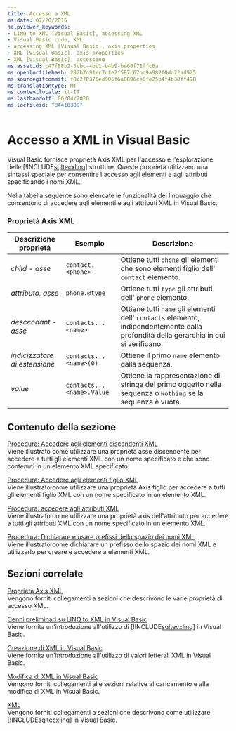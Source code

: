 ```yaml
---
title: Accesso a XML
ms.date: 07/20/2015
helpviewer_keywords:
- LINQ to XML [Visual Basic], accessing XML
- Visual Basic code, XML
- accessing XML [Visual Basic], axis properties
- XML [Visual Basic], axis properties
- XML [Visual Basic], accessing
ms.assetid: c47f88b2-3cbc-4bb1-b4b9-be60f71ffc6a
ms.openlocfilehash: 282b7d91ec7cfe2f587c67bc9a982f0da22ad925
ms.sourcegitcommit: f8c270376ed905f6a8896ce0fe25b4f4b38ff498
ms.translationtype: MT
ms.contentlocale: it-IT
ms.lasthandoff: 06/04/2020
ms.locfileid: "84410309"
---
```

# <a name="accessing-xml-in-visual-basic"></a>Accesso a XML in Visual Basic
Visual Basic fornisce proprietà Axis XML per l'accesso e l'esplorazione delle [!INCLUDE[sqltecxlinq](~/includes/sqltecxlinq-md.md)] strutture. Queste proprietà utilizzano una sintassi speciale per consentire l'accesso agli elementi e agli attributi specificando i nomi XML.  
  
 Nella tabella seguente sono elencate le funzionalità del linguaggio che consentono di accedere agli elementi e agli attributi XML in Visual Basic.  
  
### <a name="xml-axis-properties"></a>Proprietà Axis XML  
  
|Descrizione proprietà|Esempio|Descrizione|  
|--------------------------|-------------|-----------------|  
|*child - asse*|`contact.<phone>`|Ottiene tutti `phone` gli elementi che sono elementi figlio dell' `contact` elemento.|  
|*attributo, asse*|`phone.@type`|Ottiene tutti `type` gli attributi dell' `phone` elemento.|  
|*descendant - asse*|`contacts...<name>`|Ottiene tutti `name` gli elementi dell' `contacts` elemento, indipendentemente dalla profondità della gerarchia in cui si verificano.|  
|*indicizzatore di estensione*|`contacts...<name>(0)`|Ottiene il primo `name` elemento dalla sequenza.|  
|*value*|`contacts...<name>.Value`|Ottiene la rappresentazione di stringa del primo oggetto nella sequenza o `Nothing` se la sequenza è vuota.|  
  
## <a name="in-this-section"></a>Contenuto della sezione  
 [Procedura: Accedere agli elementi discendenti XML](how-to-access-xml-descendant-elements.md)  
 Viene illustrato come utilizzare una proprietà asse discendente per accedere a tutti gli elementi XML con un nome specificato e che sono contenuti in un elemento XML specificato.  
  
 [Procedura: Accedere agli elementi figlio XML](how-to-access-xml-child-elements.md)  
 Viene illustrato come utilizzare una proprietà Axis figlio per accedere a tutti gli elementi figlio XML con un nome specificato in un elemento XML.  
  
 [Procedura: accedere agli attributi XML](how-to-access-xml-attributes.md)  
 Viene illustrato come utilizzare una proprietà axis dell'attributo per accedere a tutti gli attributi XML con un nome specificato in un elemento XML.  
  
 [Procedura: Dichiarare e usare prefissi dello spazio dei nomi XML](how-to-declare-and-use-xml-namespace-prefixes.md)  
 Viene illustrato come dichiarare un prefisso dello spazio dei nomi XML e utilizzarlo per creare e accedere a elementi XML.  
  
## <a name="related-sections"></a>Sezioni correlate  
 [Proprietà Axis XML](../../../language-reference/xml-axis/index.md)  
 Vengono forniti collegamenti a sezioni che descrivono le varie proprietà di accesso XML.  
  
 [Cenni preliminari su LINQ to XML in Visual Basic](overview-of-linq-to-xml.md)  
 Viene fornita un'introduzione all'utilizzo di [!INCLUDE[sqltecxlinq](~/includes/sqltecxlinq-md.md)] in Visual Basic.  
  
 [Creazione di XML in Visual Basic](creating-xml.md)  
 Viene fornita un'introduzione all'utilizzo di valori letterali XML in Visual Basic.  
  
 [Modifica di XML in Visual Basic](manipulating-xml.md)  
 Vengono forniti collegamenti alle sezioni relative al caricamento e alla modifica di XML in Visual Basic.  
  
 [XML](index.md)  
 Vengono forniti collegamenti a sezioni che descrivono come utilizzare [!INCLUDE[sqltecxlinq](~/includes/sqltecxlinq-md.md)] in Visual Basic.
